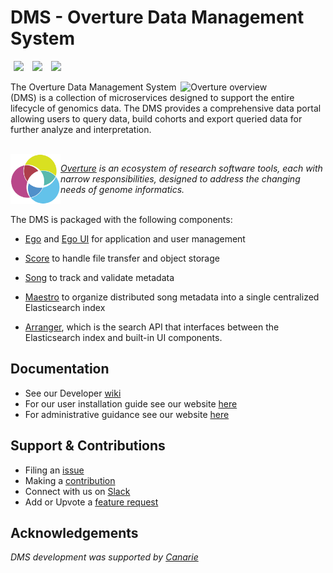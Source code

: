 # DMS - Overture Data Management System

[<img hspace="5" src="https://img.shields.io/badge/chat-on--slack-blue?style=for-the-badge">](http://slack.overture.bio)
[<img hspace="5" src="https://img.shields.io/badge/License-gpl--v3.0-blue?style=for-the-badge">](https://github.com/overture-stack/dms/blob/develop/LICENSE)
[<img hspace="5" src="https://img.shields.io/badge/Code%20of%20Conduct-2.1-blue?style=for-the-badge">](code_of_conduct.md)

<div>
  <img align="right" alt="Overture overview" src="https://www.overture.bio/static/124ca0fede460933c64fe4e50465b235/a6d66/system-diagram.png" width="45%" hspace="5">
</div>

The Overture Data Management System (DMS) is a collection of microservices designed to support the entire lifecycle of genomics data. The DMS provides a comprehensive data portal allowing users to query data, build cohorts and export queried data for further analyze and interpretation.

</br>

<div>
<img align="left" src="ov-logo.png" height="80" hspace="0"/>
</div>

*[Overture](https://www.overture.bio/) is an ecosystem of research software tools, each with narrow responsibilities, designed to address the changing needs of genome informatics.</br></br>*

The DMS is packaged with the following components:

- [Ego](https://www.overture.bio/products/ego/) and [Ego UI](https://www.overture.bio/products/ego-ui/) for application and user management

- [Score](https://www.overture.bio/products/score/) to handle file transfer and object storage 

- [Song](https://www.overture.bio/products/song/) to track and validate metadata 

- [Maestro](https://www.overture.bio/products/maestro/) to organize distributed song metadata into a single centralized Elasticsearch index

- [Arranger](https://www.overture.bio/products/arranger/), which is the search API that interfaces between the Elasticsearch index and built-in UI components.

## Documentation

- See our Developer [wiki](https://github.com/overture-stack/dms/wiki)
- For our user installation guide see our website [here](https://www.overture.bio/documentation/dms/installation/)
- For administrative guidance see our website [here](https://www.overture.bio/documentation/dms/admin-guide/tasks/)

## Support & Contributions

- Filing an [issue](https://github.com/overture-stack/ego/issues)
- Making a [contribution](CONTRIBUTING.md)
- Connect with us on [Slack](http://slack.overture.bio)
- Add or Upvote a [feature request](https://github.com/overture-stack/ego/issues?q=is%3Aopen+is%3Aissue+label%3Anew-feature+sort%3Areactions-%2B1-desc)

## Acknowledgements

*DMS development was supported by [Canarie](https://canarie.ca)*
